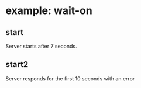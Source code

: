 # example: wait-on

## start

Server starts after 7 seconds.

## start2

Server responds for the first 10 seconds with an error
